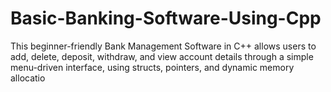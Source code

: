 # Basic-Banking-Software-Using-Cpp
This beginner-friendly Bank Management Software in C++ allows users to add, delete, deposit, withdraw, and view account details through a simple menu-driven interface, using structs, pointers, and dynamic memory allocatio
